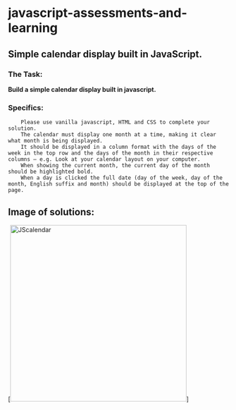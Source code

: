 # javascript-assessments-and-learning
## Simple calendar display built in JavaScript. 

### The Task: 
**Build a simple calendar display built in javascript.**
### Specifics:

```
	Please use vanilla javascript, HTML and CSS to complete your solution.
	The calendar must display one month at a time, making it clear what month is being displayed.
	It should be displayed in a column format with the days of the week in the top row and the days of the month in their respective columns – e.g. Look at your calendar layout on your computer.
	When showing the current month, the current day of the month should be highlighted bold.
	When a day is clicked the full date (day of the week, day of the month, English suffix and month) should be displayed at the top of the page.
```

## Image of solutions: 
[<img alt="JScalendar" src="http://i.imgur.com/urKJDIH.png" width="400">]